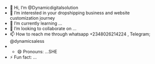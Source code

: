- 👋 Hi, I’m @Dynamicdigitalsolution
- 👀 I’m interested in your dropshipping business and website customization journey
- 🌱 I’m currently learning ...
- 💞️ I’m looking to collaborate on ...
- 📫 How to reach me through whatsapp +2348026214224 , Telegram; @dynamicsaless
- - 😄 Pronouns: ...SHE
- ⚡ Fun fact: ...

<!---
Dynamicdigitalsolution/Dynamicdigitalsolution is a ✨ special ✨ repository because its `README.md` (this file) appears on your GitHub profile.
You can click the Preview link to take a look at your changes.
--->
